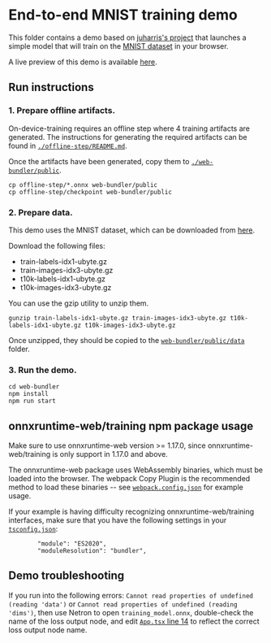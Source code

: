 # End-to-end MNIST training demo

This folder contains a demo based on [juharris's project](https://juharris.github.io/train-pytorch-in-js/) that launches a simple model that will train on the [MNIST dataset](http://yann.lecun.com/exdb/mnist/) in your browser.

A live preview of this demo is available [here](https://carzh.github.io/onnxruntime-training-examples/).

## Run instructions
### 1. Prepare offline artifacts.
On-device-training requires an offline step where 4 training artifacts are generated. The instructions for generating the required artifacts can be found in [`./offline-step/README.md`](offline-step/README.md). 

Once the artifacts have been generated, copy them to [`./web-bundler/public`](web-bundler/public).
```
cp offline-step/*.onnx web-bundler/public
cp offline-step/checkpoint web-bundler/public
```

### 2. Prepare data.
This demo uses the MNIST dataset, which can be downloaded from [here](http://yann.lecun.com/exdb/mnist/). 

Download the following files:
* train-labels-idx1-ubyte.gz
* train-images-idx3-ubyte.gz
* t10k-labels-idx1-ubyte.gz
* t10k-images-idx3-ubyte.gz

You can use the gzip utility to unzip them.
```
gunzip train-labels-idx1-ubyte.gz train-images-idx3-ubyte.gz t10k-labels-idx1-ubyte.gz t10k-images-idx3-ubyte.gz
```

Once unzipped, they should be copied to the [`web-bundler/public/data`](web-bundler/public/data) folder.

### 3. Run the demo.
```
cd web-bundler
npm install
npm run start
```

## onnxruntime-web/training npm package usage
Make sure to use onnxruntime-web version >= 1.17.0, since onnxruntime-web/training is only support in 1.17.0 and above.

The onnxruntime-web package uses WebAssembly binaries, which must be loaded into the browser. The webpack Copy Plugin is the recommended method to load these binaries -- see [`webpack.config.json`](web-bundler/webpack.config.json) for example usage.

If your example is having difficulty recognizing onnxruntime-web/training interfaces, make sure that you have the following settings in your [`tsconfig.json`](web-bundler/tsconfig.json):
```
		"module": "ES2020",
		"moduleResolution": "bundler",
```

## Demo troubleshooting
If you run into the following errors: `Cannot read properties of undefined (reading 'data')` or `Cannot read properties of undefined (reading 'dims')`, then use Netron to open `training_model.onnx`, double-check the name of the loss output node, and edit [`App.tsx`  line 14](web-bundler/src/App.tsx#L14) to reflect the correct loss output node name.

